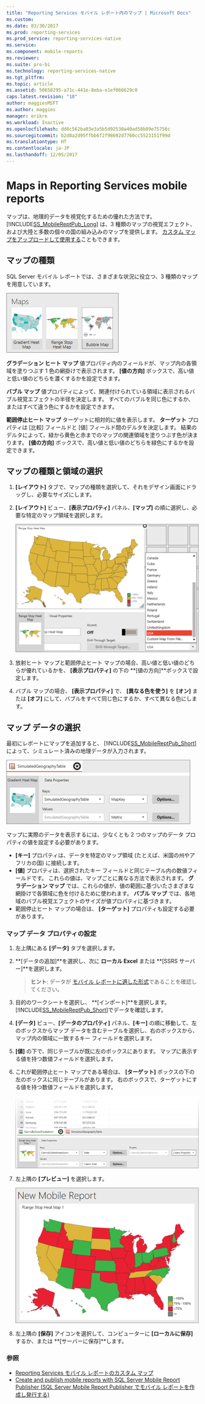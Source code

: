 ```yaml
---
title: "Reporting Services モバイル レポート内のマップ | Microsoft Docs"
ms.custom: 
ms.date: 03/30/2017
ms.prod: reporting-services
ms.prod_service: reporting-services-native
ms.service: 
ms.component: mobile-reports
ms.reviewer: 
ms.suite: pro-bi
ms.technology: reporting-services-native
ms.tgt_pltfrm: 
ms.topic: article
ms.assetid: 50658295-a71c-441e-8eba-e1ef066629c0
caps.latest.revision: "10"
author: maggiesMSFT
ms.author: maggies
manager: erikre
ms.workload: Inactive
ms.openlocfilehash: dd0c562ba03e3a5b5d92530a40ad58b89e75756c
ms.sourcegitcommit: b2d8a2d95ffbb6f2f98692d7760cc5523151f99d
ms.translationtype: HT
ms.contentlocale: ja-JP
ms.lasthandoff: 12/05/2017
---
```

# <a name="maps-in-reporting-services-mobile-reports"></a>Maps in Reporting Services mobile reports
マップは、地理的データを視覚化するための優れた方法です。 [!INCLUDE[SS_MobileReptPub_Long](../../includes/ss-mobilereptpub-long.md)] は、3 種類のマップの視覚エフェクト、および大陸と多数の個々の国の組み込みのマップを提供します。 [カスタム マップをアップロードして使用する](../../reporting-services/mobile-reports/custom-maps-in-reporting-services-mobile-reports.md)こともできます。   
  
## <a name="types-of-maps"></a>マップの種類  
  
SQL Server モバイル レポートでは、さまざまな状況に役立つ、3 種類のマップを用意しています。  
  
![SSMRP_MapsGallery](../../reporting-services/mobile-reports/media/ssmrp-mapsgallery.png)  
  
**グラデーション ヒート マップ** 値プロパティ内のフィールドが、マップ内の各領域を塗りつぶす 1 色の網掛けで表示されます。 **[値の方向]** ボックスで、高い値と低い値のどちらを濃くするかを設定できます。  
  
**バブル マップ** 値プロパティによって、関連付けられている領域に表示されるバブル視覚エフェクトの半径を決定します。 すべてのバブルを同じ色にするか、またはすべて違う色にするかを設定できます。   
  
**範囲停止ヒート マップ** ターゲットに相対的に値を表示します。 **ターゲット** プロパティは [比較] フィールドと [値] フィールド間のデルタを決定します。 結果のデルタによって、緑から黄色と赤までのマップの関連領域を塗りつぶす色が決まります。 **[値の方向]** ボックスで、高い値と低い値のどちらを緑色にするかを設定できます。  
  
## <a name="select-the-map-type-and-region"></a>マップの種類と領域の選択  
  
1. **[レイアウト]** タブで、マップの種類を選択して、それをデザイン画面にドラッグし、必要なサイズにします。  
  
2. **[レイアウト]** ビュー、**[表示プロパティ]** パネル、**[マップ]** の順に選択し、必要な特定のマップ領域を選択します。  
  
   ![SSMRP_SelectMap](../../reporting-services/mobile-reports/media/ssmrp-selectmaps.png)  
  
3. 放射ヒート マップと範囲停止ヒート マップの場合、高い値と低い値のどちらが優れているかを、 **[表示プロパティ]** の下の **[値の方向]**ボックスで設定します。  
  
7. バブル マップの場合、 **[表示プロパティ]** で、 **[異なる色を使う]** を **[オン]** または **[オフ]** にして、バブルをすべて同じ色にするか、すべて異なる色にします。  
  
## <a name="select-the-map-data"></a>マップ データの選択  
最初にレポートにマップを追加すると、 [!INCLUDE[SS_MobileReptPub_Short](../../includes/ss-mobilereptpub-short.md)] によって、シミュレート済みの地理データが入力されます。  
  
![SSMRP_MapsData](../../reporting-services/mobile-reports/media/ssmrp-mapsdata.png)  
  
マップに実際のデータを表示するには、少なくとも 2 つのマップのデータ プロパティの値を設定する必要があります。   
* **[キー]** プロパティは、データを特定のマップ領域 (たとえば、米国の州やアフリカの国) に接続します。  
* **[値]** プロパティは、選択されたキー フィールドと同じテーブル内の数値フィールドです。 これらの値は、マップごとに異なる方法で表示されます。 **グラデーション マップ** では、これらの値が、値の範囲に基づいたさまざまな網掛けで各領域に色を付けるために使われます。 **バブル マップ** では、各地域のバブル視覚エフェクトのサイズが値プロパティに基づきます。   
* 範囲停止ヒート マップの場合は、 **[ターゲット]** プロパティも設定する必要があります。  
  
### <a name="set-map-data-properties"></a>マップ データ プロパティの設定  
  
1. 左上隅にある **[データ]** タブを選択します。  
  
2. **[データの追加]**を選択し、次に **ローカル Excel** または **[SSRS サーバー]**を選択します。  
  
   > **ヒント**: データが [モバイル レポートに適した形式](../../reporting-services/mobile-reports/prepare-data-for-reporting-services-mobile-reports.md)であることを確認してください。  
  
3. 目的のワークシートを選択し、 **[インポート]**を選択します。  
   [!INCLUDE[SS_MobileReptPub_Short](../../includes/ss-mobilereptpub-short.md)]でデータを確認します。  
  
4. **[データ]** ビュー、**[データのプロパティ]** パネル、**[キー]** の順に移動して、左のボックスからマップ データを含むテーブルを選択し、右のボックスから、マップ内の領域に一致するキー フィールドを選択します。  
  
5. **[値]** の下で、同じテーブルが既に左のボックスにあります。 マップに表示する値を持つ数値フィールドを選択します。   
  
6. これが範囲停止ヒート マップである場合は、 **[ターゲット]** ボックスの下の左のボックスに同じテーブルがあります。 右のボックスで、ターゲットにする値を持つ数値フィールドを選択します。   
  
   ![SSMRP_MapRangeHeatData](../../reporting-services/mobile-reports/media/ssmrp-maprangeheatdata.png)  
  
7. 左上隅の **[プレビュー]** を選択します。  
  
   ![SSMRP_MapRangeHeatPreview](../../reporting-services/mobile-reports/media/ssmrp-maprangeheatpreview.png)  
     
8. 左上隅の **[保存]** アイコンを選択して、コンピューターに **[ローカルに保存]** するか、または **[サーバーに保存]**します。  
  
### <a name="see-also"></a>参照  
-  [Reporting Services モバイル レポートのカスタム マップ](../../reporting-services/mobile-reports/custom-maps-in-reporting-services-mobile-reports.md)  
- [Create and publish mobile reports with SQL Server Mobile Report Publisher (SQL Server Mobile Report Publisher でモバイル レポートを作成し発行する)](../../reporting-services/mobile-reports/create-mobile-reports-with-sql-server-mobile-report-publisher.md)  
  
  
